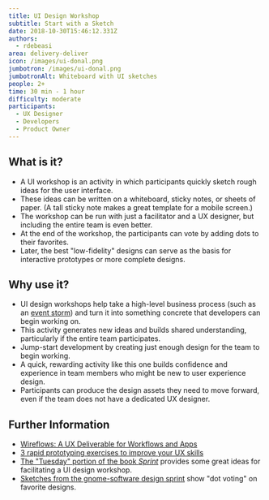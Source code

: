 ```yaml
---
title: UI Design Workshop
subtitle: Start with a Sketch
date: 2018-10-30T15:46:12.331Z
authors:
  - rdebeasi
area: delivery-deliver
icon: /images/ui-donal.png
jumbotron: /images/ui-donal.png
jumbotronAlt: Whiteboard with UI sketches
people: 2+
time: 30 min - 1 hour
difficulty: moderate
participants:
  - UX Designer
  - Developers
  - Product Owner
---
```

## What is it? 
- A UI workshop is an activity in which participants quickly sketch rough ideas for the user interface.
- These ideas can be written on a whiteboard, sticky notes, or sheets of paper. (A tall sticky note makes a great template for a mobile screen.)
- The workshop can be run with just a facilitator and a UX designer, but including the entire team is even better.
- At the end of the workshop, the participants can vote by adding dots to their favorites.
- Later, the best "low-fidelity" designs can serve as the basis for interactive prototypes or more complete designs.

## Why use it? 
- UI design workshops help take a high-level business process (such as an [event storm](https://openpracticelibrary.com/practice/event-storming/)) and turn it into something concrete that developers can begin working on.
- This activity generates new ideas and builds shared understanding, particularly if the entire team participates.
- Jump-start development by creating just enough design for the team to begin working.
- A quick, rewarding activity like this one builds confidence and experience in team members who might be new to user experience design.
- Participants can produce the design assets they need to move forward, even if the team does not have a dedicated UX designer.


## Further Information
- [Wireflows: A UX Deliverable for Workflows and Apps](https://www.nngroup.com/articles/wireflows/)
- [3 rapid prototyping exercises to improve your UX skills](https://uxdesign.cc/3-rapid-prototyping-exercises-to-improve-your-skills-in-ux-design-f2c8b2d690b3)
- [The "Tuesday" portion of the book _Sprint_](https://library.gv.com/sprint-week-tuesday-d22b30f905c3) provides some great ideas for facilitating a UI design workshop.
- [Sketches from the gnome-software design sprint](https://gitlab.gnome.org/GNOME/gnome-software/issues/451) show "dot voting" on favorite designs.
